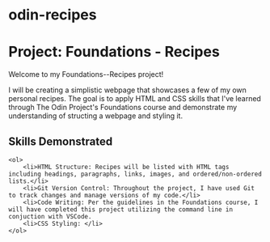 # odin-recipes
<h1>Project: Foundations - Recipes</h1>

<p>Welcome to my Foundations--Recipes project! 

I will be creating a simplistic webpage that showcases a few of my own personal recipes. The goal is to apply HTML and CSS skills that I've learned through The Odin Project's Foundations course and demonstrate my understanding of structing a webpage and styling it.</p>

<h2>Skills Demonstrated</h2>

    <ol>
        <li>HTML Structure: Recipes will be listed with HTML tags including headings, paragraphs, links, images, and ordered/non-ordered lists.</li>
        <li>Git Version Control: Throughout the project, I have used Git to track changes and manage versions of my code.</li>
        <li>Code Writing: Per the guidelines in the Foundations course, I will have completed this project utilizing the command line in conjuction with VSCode.
        <li>CSS Styling: </li>
    </ol>